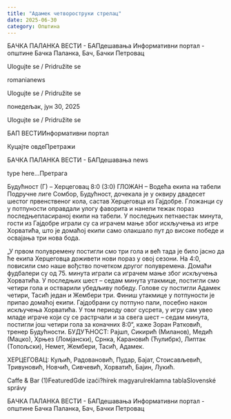 ```yaml
---
title: "Адамек четвороструки стрелац"
date: 2025-06-30
category: Општина
---
```


БАЧКА ПАЛАНКА ВЕСТИ - БАПдешавања Информативни портал - општине Бачка Паланка, Бач, Бачки Петровац

Ulogujte se / Pridružite se

romanianews

Ulogujte se / Pridružite se

понедељак, јун 30, 2025

Ulogujte se / Pridružite se

БАП ВЕСТИИнформативни портал

Куцајте овдеПретражи

БАЧКА ПАЛАНКА ВЕСТИ - БАПдешавања news

type here...Претрага

Будућност (Г) – Херцеговац 8:0 (3:0)
ГЛОЖАН – Водећа екипа на табели Подручне лиге Сомбор, Будућност, дочекала је у оквиру двадесет шестог првенственог кола, састав Херцеговца из Гајдобре. Гложанци су у потпуности оправдали улогу фаворита и нанели тежак пораз последњепласираној екипи на табели. У последњих петнаестак минута, гости из Гајдобре играли су са играчем мање због искључења из игре Хорватића, што је домаћој екипи само олакшало пут до високе победе и освајања три нова бода.

„У првом полувремену постигли смо три гола и већ тада је било јасно да ће екипа Херцеговца доживети нови пораз у овој сезони. На 4:0, повисили смо наше вођство почетком другог полувремена. Домаћи фудбалери су од 75. минута играли са играчем мање због искључења Хорватића. У последњих шест – седам минута утакмице, постигли смо четири гола и остварили убедљиву победу. Голове су постигли Адамек четири, Тасић један и Жембери три. Финиш утакмице у потпуности је припао домаћој екипи. Гајдобрани су потпуно пали, посебно након искључења Хорватића. У том периоду овог сусрета, у игру сам увео младе играче који су се растрчали и за свега шест – седам минута, постигли још четири гола за коначних 8:0“, каже Зоран Ратковић, тренер Будућности.
БУДУЋНОСТ: Рајшп, Сикирић (Миланов), Медић (Мацко), Хрњез (Ломјански), Срнка, Карановић (Ћулибрк), Липтак (Топољски), Немет, Жембери, Тасић, Адамек.


ХЕРЦЕГОВАЦ: Куљић, Радовановић, Пудар, Бајат, Стоисављевић, Тривуновић, Новчић, Сивчевић, Хорватић, Бајин, Лукић.

Caffe & Bar (1)FeaturedGde izaći?hírek magyarulreklamna tablaSlovenské správy

БАЧКА ПАЛАНКА ВЕСТИ - БАПдешавања Информативни портал - општине Бачка Паланка, Бач, Бачки Петровац

